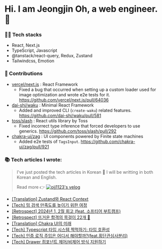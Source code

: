 # Hi. I am Jeongjin Oh, a web engineer.👋

### 🧑‍💻 Tech stacks
- React, Next.js
- TypeScript, Javascript
- @tanstack/react-query, Redux, Zustand
- Tailwindcss, Emotion

### 🙌 Contributions
- [vercel/next.js](https://github.com/vercel/next.js/issues?q=involves:ojj1123) : React Framework
    - Fixed a bug that occurred when setting up a custom loader used for image optimization and wrote e2e tests for it. https://github.com/vercel/next.js/pull/64036
- [dai-shi/waku](https://github.com/dai-shi/waku/issues?q=involves:ojj1123) : Minimal React Framework
    - Added and improved CLI (`create-waku`) related features. https://github.com/dai-shi/waku/pull/581
- [toss/slash](https://github.com/toss/slash/issues?q=involves:ojj1123) : React utils library by Toss
    - Fixed incorrect type inference that forced developers to use generics. https://github.com/toss/slash/pull/292
- [chakra-ui/zag](https://github.com/chakra-ui/zag/pulls?q=involves:ojj1123) : UI components powered by Finite state machines
    - Added e2e tests of `TagsInput`. https://github.com/chakra-ui/zag/pull/921

### 📚 Tech articles I wrote:

> I've just posted the tech articles in Korean 🙏
> I will be writting in both Korean and English.
>
> Read more 👉 [![ojj1123's velog](https://velog-readme-stats.vercel.app/api/badge?name=velog)](https://velog.io/@ojj1123)

- [[Translation] Zustand와 React Context](https://velog.io/@ojj1123/zustand-and-react-context)
- [[Tech] 밈 검색 만족도를 높이기 위한 여정](https://velog.io/@ojj1123/how-to-improve-meme-search-ux)
- [[Retrospect] 2024년 1, 2월 회고 (feat. 소프티어 부트캠프)](https://velog.io/@ojj1123/jan-and-feb-2024-review)
- [[Retrospect] 뜨거운 합격의 목걸이 22개 🏅](https://velog.io/@ojj1123/2023-retrospect)
- [[Translation] Chakra UI의 미래](https://velog.io/@ojj1123/the-future-of-chakra-ui)
- [[Tech] Typescript 타입 시스템 찍먹하기: 타입 호환성](https://velog.io/@ojj1123/about-type-compatibility)
- [[Tech] 인증 로직 주입은 어디서 해야할까?(feat.횡단관심사분리)](https://velog.io/@ojj1123/where-should-i-inject-the-authentication-logic)
- [[Tech] Drawer 컴포넌트 제어/비제어 방식 지원하기](https://velog.io/@ojj1123/how-to-design-a-drawer-component)
